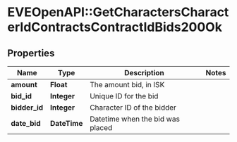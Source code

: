 # EVEOpenAPI::GetCharactersCharacterIdContractsContractIdBids200Ok

## Properties
Name | Type | Description | Notes
------------ | ------------- | ------------- | -------------
**amount** | **Float** | The amount bid, in ISK | 
**bid_id** | **Integer** | Unique ID for the bid | 
**bidder_id** | **Integer** | Character ID of the bidder | 
**date_bid** | **DateTime** | Datetime when the bid was placed | 


